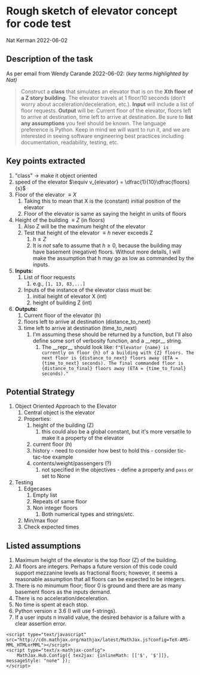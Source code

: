 # Rough sketch of elevator concept for code test

Nat Kerman
2022-06-02

## Description of the task
As per email from Wendy Carande 2022-06-02:
(*key terms highlighted by Nat)*
>Construct a **class** that simulates an elevator that is on the **Xth floor of a Z story building**. The elevator travels at 1 floor/10 seconds (don't worry about acceleration/deceleration, etc.). **Input** will include a list of floor requests. **Output** will be: Current floor of the elevator, floors left to arrive at destination, time left to arrive at destination. Be sure to **list any assumptions** you feel should be known.
>The language preference is Python. Keep in mind we will want to run it, and we are interested in seeing software engineering best practices including documentation, readability, testing, etc.

## Key points extracted
1. "class" -> make it object oriented
2. speed of the elevator $\equiv v_{elevator} = \dfrac{1}{10}\dfrac{floors}{s}$
3. Floor of the elevator $\equiv X$ 
   1. Taking this to mean that X is the (constant) initial position of the elevator
   2. Floor of the elevator is same as saying the height in units of floors
4. Height of the building $\equiv Z$ (in floors)
   1. Also Z will be the maximum height of the elevator
   2. Test that height of the elevator $\equiv h$ never exceeds Z
      1. $h \le Z$
      2. It is *not* safe to assume that $h \ge 0$, because the building may have basement (negative) floors. Without more details, I will make the assumption that h may go as low as commanded by the inputs.
5. **Inputs:**
   1. List of floor requests
      1. e.g., `[1, 13, 83,...]`
   2. Inputs of the instance of the elevator class must be:
      1. initial height of elevator X (int)
      2. height of building Z (int)
6. **Outputs:**
   1. Current floor of the elevator (h)
   2. floors left to arrive at destination (distance_to_next)
   3. time left to arrive at destination (time_to_next)
      1. I'm assuming these should be returned by a function, but I'll also define some sort of verbosity function, and a \_\_repr\_\_ string.
         1. The \_\_repr\_\_ should look like: `f"Elevator {name} is currently on floor {h} of a building with {Z} floors. The next floor is {distance_to_next} floors away (ETA = {time_to_next} seconds). The final commanded floor is {distance_to_final} floors away (ETA = {time_to_final} seconds)."`

## Potential Strategy
1. Object Oriented Approach to the Elevator
   1. Central object is the elevator
   2. Properties:
      1. height of the building (Z)
         1. this could also be a global constant, but it's more versatile to make it a property of the elevator
      2. current floor (h)
      3. history - need to consider how best to hold this - consider tic-tac-toe example
      4. contents/weight/passengers (?) 
         1. not specified in the objectives - define a property and `pass` or set to None
2. Testing 
   1. Edgecases
      1. Empty list
      2. Repeats of same floor
      3. Non integer floors
         1. Both numerical types and strings/etc.
   2. Min/max floor
   3. Check expected times


## Listed assumptions
1. Maximum height of the elevator is the top floor (Z) of the building.
2. All floors are integers. Perhaps a future version of this code could support mezzanine levels as fractional floors; however, it seems a reasonable assumption that all floors can be expected to be integers.
3. There is no minumum floor; floor 0 is ground and there are as many basement floors as the inputs demand.
4. There is no acceleration/deceleration.
5. No time is spent at each stop.
6. Python version ≥ 3.6 (I will use f-strings).
7. If a user inputs n invalid value, the desired behavior is a failure with a clear assertion error.

<!-- Add the following so that the PDF renderer will properly format the LaTeX equations -->
    <script type="text/javascript" src="http://cdn.mathjax.org/mathjax/latest/MathJax.js?config=TeX-AMS-MML_HTMLorMML"></script>
    <script type="text/x-mathjax-config">
        MathJax.Hub.Config({ tex2jax: {inlineMath: [['$', '$']]}, messageStyle: "none" });
    </script>